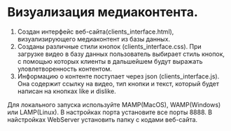# Визуализация медиаконтента.

1. Создан интерфейс веб-сайта(clients_interface.html), визуализирующего медиаконтент из базы данных.
2. Созданы различные стили кнопок (clients_interface.css). При загрузке видео в базу данных пользователь выбирает стиль кнопок, с помощью которых клиенты в дальшейшем будут выражать уловлетворенность контентом.
3. Информацию о контенте поступает через json (clients_interface.js). Она содержит ссылку на видео, тип кнопки и текст, который будет написан на кнопках like и dislike.

Для локального запуска используйте MAMP(MacOS), WAMP(Windows) или LAMP(Linux). В настройках порта установите все порты 8888. В найстройках WebServer установить папку с кодами веб-сайта.

